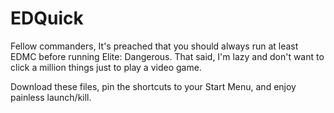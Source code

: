 # EDQuick
Fellow commanders,
It's preached that you should always run at least EDMC before running Elite: Dangerous.
That said, I'm lazy and don't want to click a million things just to play a video game.

Download these files, pin the shortcuts to your Start Menu, and enjoy painless launch/kill.
